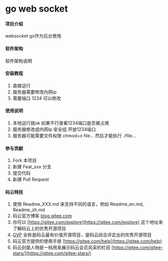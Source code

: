 # go web socket

#### 项目介绍
websocket   go作为后台使用

#### 软件架构
软件架构说明


#### 安装教程

1. 直接运行
2. 服务器需要修改内网ip
3. 需要端口 1234 可以修改

#### 使用说明

1. 本地运行就ok 如果不行查看1234端口是否被占用
2. 服务器修改成内网Ip 安全组 开放1234端口 
3. 服务器可能需要文件权限 chmod+x file... 然后才能执行 ./file...

#### 参与贡献

1. Fork 本项目
2. 新建 Feat_xxx 分支
3. 提交代码
4. 新建 Pull Request


#### 码云特技

1. 使用 Readme\_XXX.md 来支持不同的语言，例如 Readme\_en.md, Readme\_zh.md
2. 码云官方博客 [blog.gitee.com](https://blog.gitee.com)
3. 你可以 [https://gitee.com/explore](https://gitee.com/explore) 这个地址来了解码云上的优秀开源项目
4. [GVP](https://gitee.com/gvp) 全称是码云最有价值开源项目，是码云综合评定出的优秀开源项目
5. 码云官方提供的使用手册 [https://gitee.com/help](https://gitee.com/help)
6. 码云封面人物是一档用来展示码云会员风采的栏目 [https://gitee.com/gitee-stars/](https://gitee.com/gitee-stars/)